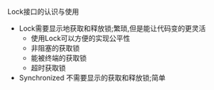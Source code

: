 Lock接口的认识与使用
- Lock需要显示地获取和释放锁;繁琐,但是能让代码变的更灵活
    - 使用Lock可以方便的实现公平性
    - 非阻塞的获取锁
    - 能被终端的获取锁
    - 超时获取锁
- Synchronized 不需要显示的获取和释放锁;简单
